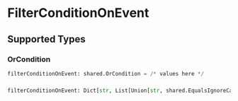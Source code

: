 # FilterConditionOnEvent


## Supported Types

### OrCondition

```python
filterConditionOnEvent: shared.OrCondition = /* values here */
```

### 

```python
filterConditionOnEvent: Dict[str, List[Union[str, shared.EqualsIgnoreCaseCondition, shared.AnythingButCondition, shared.NumericCondition, shared.ExistsCondition, shared.PrefixCondition, shared.SuffixCondition]]] = /* values here */
```

